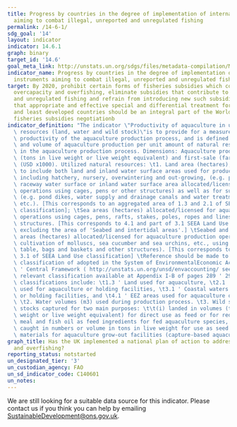 ```yaml
---
title: Progress by countries in the degree of implementation of international instruments
  aiming to combat illegal, unreported and unregulated fishing
permalink: /14-6-1/
sdg_goal: '14'
layout: indicator
indicator: 14.6.1
graph: binary
target_id: '14.6'
goal_meta_link: http://unstats.un.org/sdgs/files/metadata-compilation/Metadata-Goal-14.pdf
indicator_name: Progress by countries in the degree of implementation of international
  instruments aiming to combat illegal, unreported and unregulated fishing
target: By 2020, prohibit certain forms of fisheries subsidies which contribute to
  overcapacity and overfishing, eliminate subsidies that contribute to illegal, unreported
  and unregulated fishing and refrain from introducing new such subsidies, recognizing
  that appropriate and effective special and differential treatment for developing
  and least developed countries should be an integral part of the World Trade Organization
  fisheries subsidies negotiationb
indicator_definition: "The indicator \"Productivity of aquaculture in utilizing natural\
  \ resources (land, water and wild stock)\"is to provide for a measure the of the\
  \ productivity of the aquaculture production process, and is defined as the value\
  \ and volume of aquaculture production per unit amount of natural resource utilized\
  \ in the aquaculture production process. Dimensions: Aquaculture production in volumes\
  \ (tons in live weight or live weight equivalent) and first-sale (farmgate) value\
  \ (USD x1000). Utilized natural resources: \t1. Land area (hectares), as land cover,\
  \ to include both land and inland water surface areas used for production process,\
  \ including hatchery, nursery, overwintering and out-growing, (e.g. pond, tank or\
  \ raceway water surface or inland water surface area allocated/licensed for aquaculture\
  \ operations using cages, pens or other structures) as well as for supporting areas\
  \ (e.g. pond dikes, water supply and drainage canals and water treatment facilities,\
  \ etc.). [This corresponds to an aggregated area of 1.3 and 2.1 of SEEA Land Use\
  \ classification]; \tSea areas (hectares) allocated/licensed for aquaculture production\
  \ operations using cages, pens, rafts, stakes, poles, ropes and lines and other\
  \ structures. [This corresponds to 4.1 and part of 3.1 SEEA Land Use classification,\
  \ excluding the area of 'Seabed and intertidal areas'.] \tSeabed and intertidal\
  \ areas (hectares) allocated/licensed for aquaculture production operations (e.g.\
  \ cultivation of molluscs, sea cucumber and sea urchins, etc., using bottomsowing,\
  \ table, bags and baskets and other structures). [This corresponds to a part of\
  \ 3.1 of SEEA Land Use classification] \tReference should be made to the Land use\
  \ classification of adopted in the System of EnvironmentalEconomic Accounting 2012\
  \ ' Central Framework ( http://unstats.un.org/unsd/envaccounting/ seeaRev/SEEA_CF_Final_en.pdf,\
  \ relevant classification available at Appendix I-B of pages 289 ' 299). \tRelevant\
  \ classifications include: \t1.3 ' Land used for aquaculture, \t2.1 ' Inland waters\
  \ used for aquaculture or holding facilities, \t3.1 ' Coastal waters used for aquaculture\
  \ or holding facilities, and \t4.1 ' EEZ areas used for aquaculture or holding facilities.\
  \ \t2. Water volumes (m3) used during production process. \t3. Wild stock, as fish\
  \ stocks captured for two main purposes: \t\t(i) landed in volumes (tons in live\
  \ weight or live weight equivalent) for direct use as feed or for reduction as fish\
  \ meal and fish oil as feed ingredients for fed aquaculture species, and \t\t(ii)\
  \ caught in numbers or volume in tons in live weight for use as seed / stocking\
  \ materials for aquaculture grow-out facilities (capture-based aquaculture)"
graph_title: Has the UK implemented a national plan of action to address overcapacity
  and overfishing?
reporting_status: notstarted
un_designated_tier: '3'
un_custodian_agency: FAO
un_sd_indicator_code: C140601
un_notes:
---
```


We are still looking for a suitable data source for this indicator. Please contact us if you think you can help by emailing <a href="mailto:SustainableDevelopment@ons.gov.uk">SustainableDevelopment@ons.gov.uk</a>.


